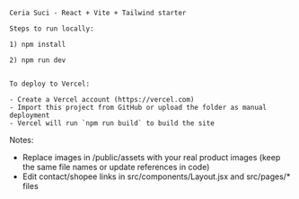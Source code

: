     Ceria Suci - React + Vite + Tailwind starter

    Steps to run locally:

    1) npm install

    2) npm run dev


    To deploy to Vercel:

    - Create a Vercel account (https://vercel.com)
    - Import this project from GitHub or upload the folder as manual deployment
    - Vercel will run `npm run build` to build the site

Notes:
- Replace images in /public/assets with your real product images (keep the same file names or update references in code)
- Edit contact/shopee links in src/components/Layout.jsx and src/pages/* files
